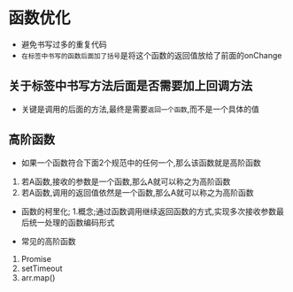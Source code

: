 # 函数优化
- 避免书写过多的重复代码
- `在标签中书写的函数后面加了括号`是将这个函数的返回值放给了前面的onChange

## 关于标签中书写方法后面是否需要加上回调方法
- 关键是调用的后面的方法,最终是需要`返回一个函数`,而不是一个具体的值

## 高阶函数
- 如果一个函数符合下面2个规范中的任何一个,那么该函数就是高阶函数
1. 若A函数,接收的参数是一个函数,那么A就可以称之为高阶函数
2. 若A函数,调用的返回值依然是一个函数,那么A就可以称之为高阶函数

- 函数的柯里化;
1.概念;通过函数调用继续返回函数的方式,实现多次接收参数最后统一处理的函数编码形式

- 常见的高阶函数
1. Promise
2. setTimeout
3. arr.map() 









